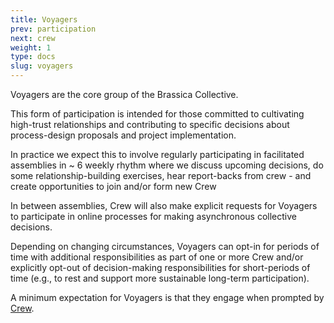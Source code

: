 ```yaml
---
title: Voyagers
prev: participation
next: crew
weight: 1
type: docs
slug: voyagers
---
```


Voyagers are the core group of the Brassica Collective. 

This form of participation is intended for those committed to cultivating high-trust relationships and contributing to specific decisions about process-design proposals and project implementation. 

In practice we expect this to involve regularly participating in facilitated assemblies in ~ 6 weekly rhythm where we discuss upcoming decisions, do some relationship-building exercises, hear report-backs from crew - and create opportunities to join and/or form new Crew

In between assemblies, Crew will also make explicit requests for Voyagers to participate in online processes for making asynchronous collective decisions.

Depending on changing circumstances, Voyagers can opt-in for periods of time with additional responsibilities as part of one or more Crew and/or explicitly opt-out of decision-making responsibilities for short-periods of time (e.g., to rest and support more sustainable long-term participation).

A minimum expectation for Voyagers is that they engage when prompted by [Crew](/handbook/participation/crew/).



